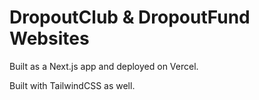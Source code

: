 # DropoutClub & DropoutFund Websites

Built as a Next.js app and deployed on Vercel.

Built with TailwindCSS as well.

